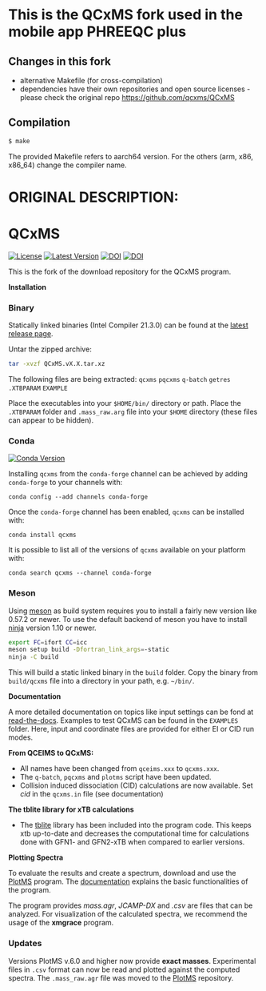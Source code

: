 # This is the QCxMS fork used in the mobile app PHREEQC plus

## Changes in this fork

* alternative Makefile (for cross-compilation)
* dependencies have their own repositories and open source licenses - please check the original repo https://github.com/qcxms/QCxMS

## Compilation

```bash
$ make
```

The provided Makefile refers to aarch64 version. For the others (arm, x86, x86_64) change the compiler name. 

# ORIGINAL DESCRIPTION:

# QCxMS
[![License](https://img.shields.io/github/license/qcxms/qcxms)](https://github.com/grimme-lab/xtb/blob/main/COPYING)
[![Latest Version](https://img.shields.io/github/v/release/qcxms/qcxms)](https://github.com/qcxms/QCxMS/releases/latest)
[![DOI](https://img.shields.io/badge/DOI-10.1002%2Fanie.201300158%20-blue)](https://doi.org/10.1002/anie.201300158) [![DOI](https://img.shields.io/badge/DOI-10.1021%2Facsomega.9b02011%20-blue)](https://doi.org/10.1021/acsomega.9b02011)

This is the fork of the download repository for the QCxMS program. 

**Installation**

### Binary 

Statically linked binaries (Intel Compiler 21.3.0) can be found at the [latest release page](https://github.com/qcxms/QCxMS/releases/latest).

Untar the zipped archive:

```bash
tar -xvzf QCxMS.vX.X.tar.xz
```

The following files are being extracted: `qcxms` `pqcxms` `q-batch` `getres` `.XTBPARAM` `EXAMPLE`

Place the executables into your ``$HOME/bin/`` directory or path. Place the `.XTBPARAM` folder and `.mass_raw.arg` file into your `$HOME` directory (these files can appear to be hidden). 

### Conda

[![Conda Version](https://img.shields.io/conda/vn/conda-forge/qcxms.svg)](https://anaconda.org/conda-forge/qcxms)

Installing `qcxms` from the `conda-forge` channel can be achieved by adding `conda-forge` to your channels with:

```
conda config --add channels conda-forge
```

Once the `conda-forge` channel has been enabled, `qcxms` can be installed with:

```
conda install qcxms
```

It is possible to list all of the versions of `qcxms` available on your platform with:

```
conda search qcxms --channel conda-forge
```


### Meson

Using [meson](https://mesonbuild.com/) as build system requires you to install a fairly new version like 0.57.2 or newer.
To use the default backend of meson you have to install [ninja](https://ninja-build.org/) version 1.10 or newer.

```bash
export FC=ifort CC=icc
meson setup build -Dfortran_link_args=-static
ninja -C build 
```

This will build a static linked binary in the ``build`` folder. Copy the binary from ``build/qcxms`` file into a directory in your path, e.g. ``~/bin/``.


**Documentation**

A more detailed documentation on topics like input settings can be fond at [read-the-docs](https://xtb-docs.readthedocs.io/en/latest/qcxms_doc/qcxms.html). 
Examples to test QCxMS can be found in the `EXAMPLES` folder. Here, input and coordinate files are provided for either EI or CID run modes. 


**From QCEIMS to QCxMS:**
- All names have been changed from `qceims.xxx` to `qcxms.xxx`.
- The `q-batch`, `pqcxms` and `plotms` script have been updated.
- Collision induced dissociation (CID) calculations are now available. Set *cid* in the `qcxms.in` file (see
  documentation) 

**The tblite library for xTB calculations**
- The [tblite](https://github.com/awvwgk/tblite) library has been included into the program code. This keeps xtb up-to-date and decreases the computational time for calculations done with GFN1- and GFN2-xTB when compared to earlier versions. 


**Plotting Spectra**

To evaluate the results and create a spectrum, download and use the [PlotMS](https://github.com/qcxms/PlotMS) program. 
The [documentation](https://xtb-docs.readthedocs.io/en/latest/qcxms_doc/qcxms_plot.html) explains the basic
functionalities of the program. 

The program provides *mass.agr*, *JCAMP-DX* and *.csv* are files that can be analyzed. 
For visualization of the calculated spectra, we recommend the usage of the **xmgrace** program. 

### Updates

Versions PlotMS v.6.0 and higher now provide **exact masses**.
Experimental files in `.csv` format can now be read and plotted against the computed spectra.
The `.mass_raw.agr` file was moved to the [PlotMS](https://github.com/qcxms/PlotMS) repository. 
